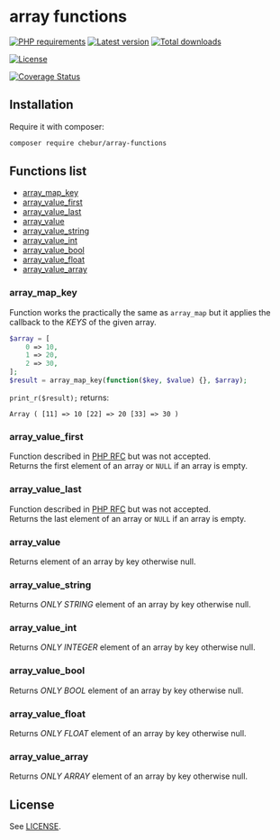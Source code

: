 
# array functions

[![PHP requirements](https://img.shields.io/packagist/php-v/chebur/array-functions.svg)](https://packagist.org/packages/chebur/array-functions "PHP requirements")
[![Latest version](https://img.shields.io/packagist/v/chebur/array-functions.svg)](https://packagist.org/packages/chebur/array-functions "Last version")
[![Total downloads](https://img.shields.io/packagist/dt/chebur/array-functions.svg)](https://packagist.org/packages/chebur/array-functions "Total downloads")

[![License](https://img.shields.io/packagist/l/chebur/array-functions.svg)](https://packagist.org/packages/chebur/array-functions "License")

[![Coverage Status](https://coveralls.io/repos/github/vchebotarev/array-functions/badge.svg?branch=master)](https://coveralls.io/github/vchebotarev/array-functions?branch=master)

## Installation
Require it with composer:
```bash
composer require chebur/array-functions
```

## Functions list
- [array_map_key](#array_map_key)
- [array_value_first](#array_value_first)
- [array_value_last](#array_value_last)
- [array_value](#array_value)
- [array_value_string](#array_value_string)
- [array_value_int](#array_value_int)
- [array_value_bool](#array_value_bool)
- [array_value_float](#array_value_float)
- [array_value_array](#array_value_array)

### array_map_key
Function works the practically the same as `array_map` but it applies the callback to the _KEYS_ of the given array.
```php
$array = [
    0 => 10,
    1 => 20,
    2 => 30,
];
$result = array_map_key(function($key, $value) {}, $array);
```
`print_r($result);` returns:
```
Array ( [11] => 10 [22] => 20 [33] => 30 )
```

### array_value_first
Function described in [PHP RFC](https://wiki.php.net/rfc/array_key_first_last) but was not accepted.  
Returns the first element of an array or `NULL` if an array is empty.

### array_value_last
Function described in [PHP RFC](https://wiki.php.net/rfc/array_key_first_last) but was not accepted.  
Returns the last element of an array or `NULL` if an array is empty.

### array_value
Returns element of an array by key otherwise null.

### array_value_string
Returns _ONLY STRING_ element of an array by key otherwise null.

### array_value_int
Returns _ONLY INTEGER_ element of an array by key otherwise null.

### array_value_bool
Returns _ONLY BOOL_ element of an array by key otherwise null.

### array_value_float
Returns _ONLY FLOAT_ element of an array by key otherwise null.

### array_value_array
Returns _ONLY ARRAY_ element of an array by key otherwise null.

## License
See [LICENSE](LICENSE).
